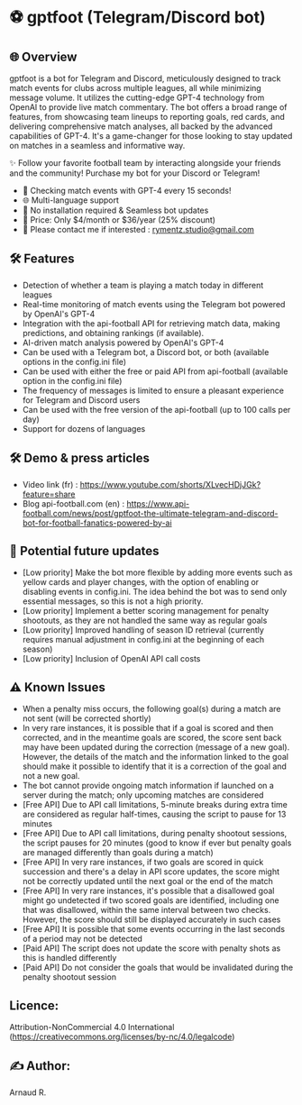 # ⚽ gptfoot (Telegram/Discord bot)

## 🌐 Overview
gptfoot is a bot for Telegram and Discord, meticulously designed to track match events for clubs across multiple leagues, all while minimizing message volume. It utilizes the cutting-edge GPT-4 technology from OpenAI to provide live match commentary. The bot offers a broad range of features, from showcasing team lineups to reporting goals, red cards, and delivering comprehensive match analyses, all backed by the advanced capabilities of GPT-4. It's a game-changer for those looking to stay updated on matches in a seamless and informative way.

✨ Follow your favorite football team by interacting alongside your friends and the community! Purchase my bot for your Discord or Telegram!
* 🚀 Checking match events with GPT-4 every 15 seconds!
* 🌐 Multi-language support
* 🔄 No installation required & Seamless bot updates
* 💸 Price: Only $4/month or $36/year (25% discount)
* 📩 Please contact me if interested : rymentz.studio@gmail.com

## 🛠 Features
* Detection of whether a team is playing a match today in different leagues
* Real-time monitoring of match events using the Telegram bot powered by OpenAI's GPT-4
* Integration with the api-football API for retrieving match data, making predictions, and obtaining rankings (if available).
* AI-driven match analysis powered by OpenAI's GPT-4
* Can be used with a Telegram bot, a Discord bot, or both (available options in the config.ini file)
* Can be used with either the free or paid API from api-football (available option in the config.ini file)
* The frequency of messages is limited to ensure a pleasant experience for Telegram and Discord users
* Can be used with the free version of the api-football (up to 100 calls per day)
* Support for dozens of languages 

## 🛠 Demo & press articles
* Video link (fr) : https://www.youtube.com/shorts/XLvecHDjJGk?feature=share
* Blog api-football.com (en) : https://www.api-football.com/news/post/gptfoot-the-ultimate-telegram-and-discord-bot-for-football-fanatics-powered-by-ai 

## 🌟 Potential future updates
* [Low priority] Make the bot more flexible by adding more events such as yellow cards and player changes, with the option of enabling or disabling events in config.ini. The idea behind the bot was to send only essential messages, so this is not a high priority.
* [Low priority] Implement a better scoring management for penalty shootouts, as they are not handled the same way as regular goals
* [Low priority] Improved handling of season ID retrieval (currently requires manual adjustment in config.ini at the beginning of each season)
* [Low priority] Inclusion of OpenAI API call costs

## ⚠ Known Issues
* When a penalty miss occurs, the following goal(s) during a match are not sent (will be corrected shortly)
* In very rare instances, it is possible that if a goal is scored and then corrected, and in the meantime goals are scored, the score sent back may have been updated during the correction (message of a new goal). However, the details of the match and the information linked to the goal should make it possible to identify that it is a correction of the goal and not a new goal.
* The bot cannot provide ongoing match information if launched on a server during the match; only upcoming matches are considered
* [Free API] Due to API call limitations, 5-minute breaks during extra time are considered as regular half-times, causing the script to pause for 13 minutes
* [Free API] Due to API call limitations, during penalty shootout sessions, the script pauses for 20 minutes (good to know if ever but penalty goals are managed differently than goals during a match)
* [Free API] In very rare instances, if two goals are scored in quick succession and there's a delay in API score updates, the score might not be correctly updated until the next goal or the end of the match
* [Free API] In very rare instances, it's possible that a disallowed goal might go undetected if two scored goals are identified, including one that was disallowed, within the same interval between two checks. However, the score should still be displayed accurately in such cases
* [Free API] It is possible that some events occurring in the last seconds of a period may not be detected
* [Paid API] The script does not update the score with penalty shots as this is handled differently
* [Paid API] Do not consider the goals that would be invalidated during the penalty shootout session


## Licence:
Attribution-NonCommercial 4.0 International (https://creativecommons.org/licenses/by-nc/4.0/legalcode) 

## ✍️ Author: 
Arnaud R. 
